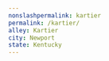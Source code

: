 ```yaml
---
﻿nonslashpermalink: kartier
permalink: /kartier/
alley: Kartier
city: Newport
state: Kentucky
---
```


